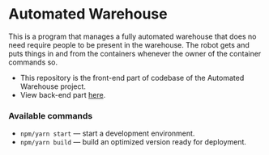 # Automated Warehouse

This is a program that manages a fully automated warehouse that does no need require people to be present in the warehouse. The robot gets and puts things in and from the containers whenever the owner of the container commands so.

- This repository is the front-end part of codebase of the Automated Warehouse project.
- View back-end part [here](https://github.com/RicardoKd/automated-warehouse-back).

### Available commands
- `npm/yarn start` — start a development environment.
- `npm/yarn build` — build an optimized version ready for deployment.
